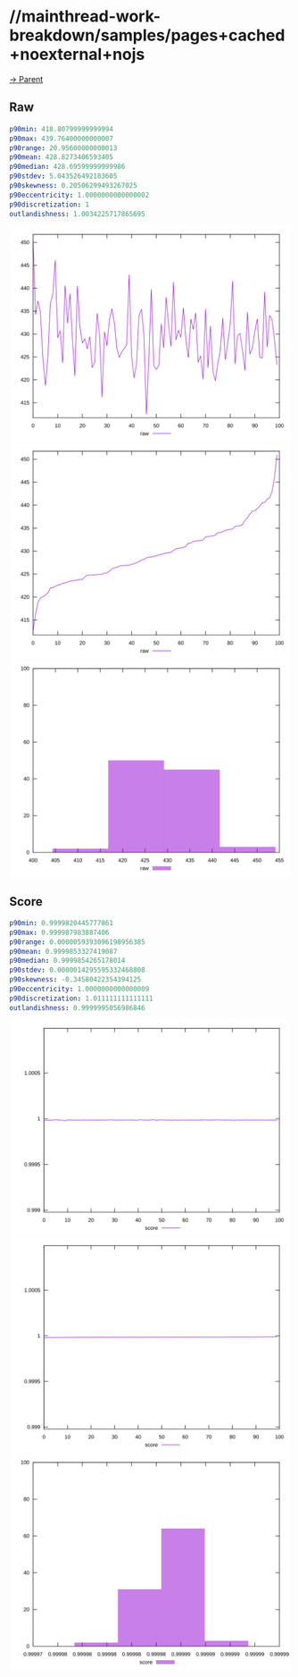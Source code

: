 
# //mainthread-work-breakdown/samples/pages+cached+noexternal+nojs

[→ Parent](../..)


## Raw


```yaml
p90min: 418.80799999999994
p90max: 439.76400000000007
p90range: 20.95600000000013
p90mean: 428.8273406593405
p90median: 428.69599999999986
p90stdev: 5.043526492183605
p90skewness: 0.20506299493267025
p90eccentricity: 1.0000000000000002
p90discretization: 1
outlandishness: 1.0034225717865695

```

![PLOT: raw-values](./raw/values.svg)![PLOT: raw-sorted](./raw/sorted.svg)![PLOT: raw-histogram](./raw/histogram.svg)
## Score


```yaml
p90min: 0.9999820445777861
p90max: 0.999987983887406
p90range: 0.0000059393096198956385
p90mean: 0.9999853327419087
p90median: 0.9999854265178014
p90stdev: 0.0000014295595332468808
p90skewness: -0.34580422354394125
p90eccentricity: 1.0000000000000009
p90discretization: 1.011111111111111
outlandishness: 0.9999995056986846

```

![PLOT: score-values](./score/values.svg)![PLOT: score-sorted](./score/sorted.svg)![PLOT: score-histogram](./score/histogram.svg)
